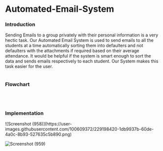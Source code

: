 # Automated-Email-System
<h3>Introduction</h3>
Sending Emails to a group privately with their personal information is a very hectic task. Our Automated Email System is used to send emails to all the students at a time automatically sorting them into defaulters and not defaulters with the attachments if required based on their average attendance. It would be helpful if the system is smart enough to sort the data and sends emails respectively to each student. Our System makes this task easier for the user.

<br>
<br>
<h3>Flowchart</h3>

<br>
<br>
<h3>Implementation</h3>
![Screenshot (958)](https://user-images.githubusercontent.com/100609372/229198420-1db9937b-60de-4a0c-8b93-527635c5b890.png)

![Screenshot (959)](https://user-images.githubusercontent.com/100609372/229198519-f45ad824-58f2-472a-a14d-7a75154ddcd0.png)

<br>

